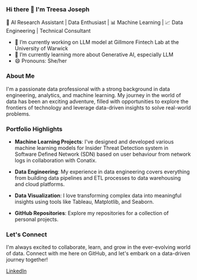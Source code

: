 ### Hi there 👋 I'm Treesa Joseph

🚀 AI Research Assistant | Data Enthusiast | 📊 Machine Learning | 📈 Data Engineering | Technical Consultant

- 🔭 I’m currently working on LLM model at Gillmore Fintech Lab at the University of Warwick
- 🌱 I’m currently learning more about Generative AI, especially LLM
- 😄 Pronouns: She/her


### About Me

I'm a passionate data professional with a strong background in data engineering, analytics, and machine learning. My journey in the world of data has been an exciting adventure, filled with opportunities to explore the frontiers of technology and leverage data-driven insights to solve real-world problems.

### Portfolio Highlights

- **Machine Learning Projects**: I've designed and developed various machine learning models for Insider Threat Detection system in Software Defined Network (SDN) based on user behaviour from network logs in collaboration with Conatix.

- **Data Engineering**: My experience in data engineering covers everything from building data pipelines and ETL processes to data warehousing and cloud platforms.

- **Data Visualization**: I love transforming complex data into meaningful insights using tools like Tableau, Matplotlib, and Seaborn.

- **GitHub Repositories**: Explore my repositories for a collection of personal projects.

### Let's Connect

I'm always excited to collaborate, learn, and grow in the ever-evolving world of data. Connect with me here on GitHub, and let's embark on a data-driven journey together!

[LinkedIn](https://www.linkedin.com/in/treesa-joseph-chakkiath) 
